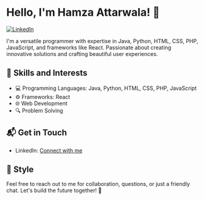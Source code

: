 # Hello, I'm Hamza Attarwala! 👋
[![LinkedIn](https://img.shields.io/badge/LinkedIn-Connect-blue)](https://www.linkedin.com/in/hamza-attarwala-53245a198/)

I'm a versatile programmer with expertise in Java, Python, HTML, CSS, PHP, JavaScript, and frameworks like React. Passionate about creating innovative solutions and crafting beautiful user experiences.

## 💼 Skills and Interests

- 💻 Programming Languages: Java, Python, HTML, CSS, PHP, JavaScript
- ⚙️ Frameworks: React
- 🌐 Web Development
- 🔍 Problem Solving

## 📬 Get in Touch

- LinkedIn: [Connect with me](https://www.linkedin.com/in/hamza-attarwala-53245a198/)

## 🎨 Style

Feel free to reach out to me for collaboration, questions, or just a friendly chat. Let's build the future together! 🚀
